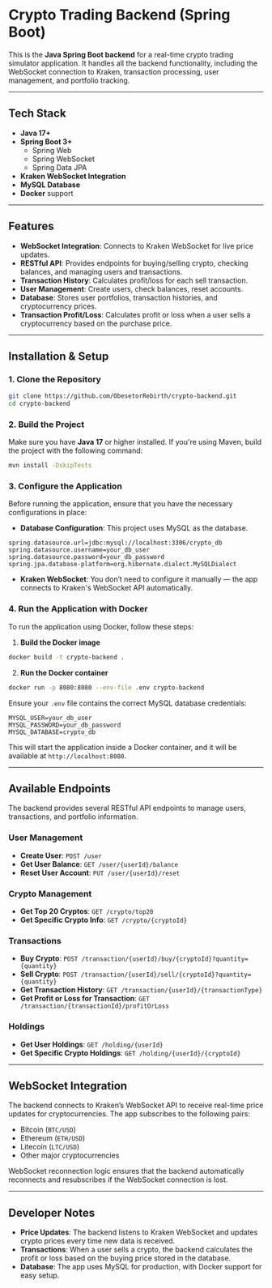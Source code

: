
# Crypto Trading Backend (Spring Boot)

This is the **Java Spring Boot backend** for a real-time crypto trading simulator application. It handles all the backend functionality, including the WebSocket connection to Kraken, transaction processing, user management, and portfolio tracking.

---

## Tech Stack

- **Java 17+**
- **Spring Boot 3+**
  - Spring Web
  - Spring WebSocket
  - Spring Data JPA
- **Kraken WebSocket Integration**
- **MySQL Database**
- **Docker** support

---

## Features

- **WebSocket Integration**: Connects to Kraken WebSocket for live price updates.
- **RESTful API**: Provides endpoints for buying/selling crypto, checking balances, and managing users and transactions.
- **Transaction History**: Calculates profit/loss for each sell transaction.
- **User Management**: Create users, check balances, reset accounts.
- **Database**: Stores user portfolios, transaction histories, and cryptocurrency prices.
- **Transaction Profit/Loss**: Calculates profit or loss when a user sells a cryptocurrency based on the purchase price.

---

## Installation & Setup

### 1. Clone the Repository

```bash
git clone https://github.com/ObesetorRebirth/crypto-backend.git
cd crypto-backend
```

### 2. Build the Project

Make sure you have **Java 17** or higher installed. If you're using Maven, build the project with the following command:

```bash
mvn install -DskipTests
```

### 3. Configure the Application

Before running the application, ensure that you have the necessary configurations in place:

- **Database Configuration**: This project uses MySQL as the database. 

```properties
spring.datasource.url=jdbc:mysql://localhost:3306/crypto_db
spring.datasource.username=your_db_user
spring.datasource.password=your_db_password
spring.jpa.database-platform=org.hibernate.dialect.MySQLDialect
```

- **Kraken WebSocket**: You don’t need to configure it manually — the app connects to Kraken's WebSocket API automatically.

### 4. Run the Application with Docker

To run the application using Docker, follow these steps:

1. **Build the Docker image**

```bash
docker build -t crypto-backend .
```

2. **Run the Docker container**

```bash
docker run -p 8080:8080 --env-file .env crypto-backend
```

Ensure your `.env` file contains the correct MySQL database credentials:

```
MYSQL_USER=your_db_user
MYSQL_PASSWORD=your_db_password
MYSQL_DATABASE=crypto_db
```

This will start the application inside a Docker container, and it will be available at `http://localhost:8080`.

---

## Available Endpoints

The backend provides several RESTful API endpoints to manage users, transactions, and portfolio information.

### User Management

- **Create User**: `POST /user`
- **Get User Balance**: `GET /user/{userId}/balance`
- **Reset User Account**: `PUT /user/{userId}/reset`

### Crypto Management

- **Get Top 20 Cryptos**: `GET /crypto/top20`
- **Get Specific Crypto Info**: `GET /crypto/{cryptoId}`

### Transactions

- **Buy Crypto**: `POST /transaction/{userId}/buy/{cryptoId}?quantity={quantity}`
- **Sell Crypto**: `POST /transaction/{userId}/sell/{cryptoId}?quantity={quantity}`
- **Get Transaction History**: `GET /transaction/{userId}/{transactionType}`
- **Get Profit or Loss for Transaction**: `GET /transaction/{transactionId}/profitOrLoss`

### Holdings

- **Get User Holdings**: `GET /holding/{userId}`
- **Get Specific Crypto Holdings**: `GET /holding/{userId}/{cryptoId}`

---

## WebSocket Integration

The backend connects to Kraken’s WebSocket API to receive real-time price updates for cryptocurrencies. The app subscribes to the following pairs:

- Bitcoin (`BTC/USD`)
- Ethereum (`ETH/USD`)
- Litecoin (`LTC/USD`)
- Other major cryptocurrencies

WebSocket reconnection logic ensures that the backend automatically reconnects and resubscribes if the WebSocket connection is lost.

---

## Developer Notes

- **Price Updates**: The backend listens to Kraken WebSocket and updates crypto prices every time new data is received.
- **Transactions**: When a user sells a crypto, the backend calculates the profit or loss based on the buying price stored in the database.
- **Database**: The app uses MySQL for production, with Docker support for easy setup.

